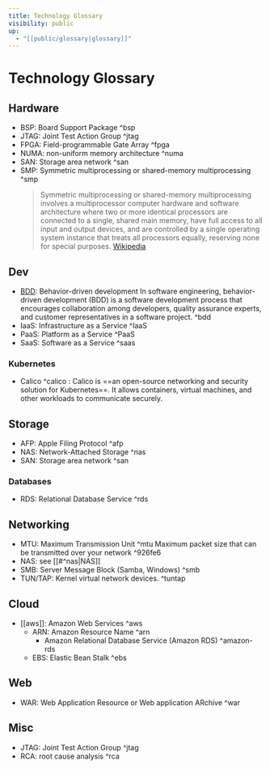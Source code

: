 ```yaml
---
title: Technology Glossary
visibility: public
up:
  - "[[public/glossary|glossary]]"
---
```

# Technology Glossary

## Hardware

- BSP: Board Support Package ^bsp
- JTAG: Joint Test Action Group ^jtag
- FPGA: Field-programmable Gate Array ^fpga
- NUMA: non-uniform memory architecture ^numa
- SAN: Storage area network ^san
- SMP: Symmetric multiprocessing or shared-memory multiprocessing ^smp
  > Symmetric multiprocessing or shared-memory multiprocessing involves a multiprocessor computer hardware and software architecture where two or more identical processors are connected to a single, shared main memory, have full access to all input and output devices, and are controlled by a single operating system instance that treats all processors equally, reserving none for special purposes. [Wikipedia](https://en.wikipedia.org/wiki/Symmetric_multiprocessing)

## Dev

- [BDD](https://en.wikipedia.org/wiki/Behavior-driven_development): Behavior-driven development
    In software engineering, behavior-driven development (BDD) is a software development process that encourages collaboration among developers, quality assurance experts, and customer representatives in a software project.  ^bdd
- IaaS: Infrastructure as a Service ^IaaS
- PaaS: Platform as a Service ^PaaS
- SaaS: Software as a Service ^saas

### Kubernetes

- Calico ^calico
    : Calico is ==an open-source networking and security solution for Kubernetes==. It allows containers, virtual machines, and other workloads to communicate securely.

## Storage

- AFP: Apple Filing Protocol ^afp
- NAS: Network-Attached Storage ^nas
- SAN: Storage area network ^san

### Databases

- RDS: Relational Database Service ^rds

## Networking

- MTU: Maximum Transmission Unit ^mtu
  Maximum packet size that can be transmitted over your network  ^926fe6
- NAS: see [[#^nas|NAS]]
- SMB: Server Message Block (Samba, Windows) ^smb
- TUN/TAP: Kernel virtual network devices. ^tuntap

## Cloud

- [[aws]]: Amazon Web Services ^aws
    - ARN: Amazon Resource Name ^arn
        - Amazon Relational Database Service (Amazon RDS) ^amazon-rds
    - EBS: Elastic Bean Stalk ^ebs

## Web

- WAR: Web Application Resource or Web application ARchive ^war

## Misc

- JTAG: Joint Test Action Group ^jtag
- RCA: root cause analysis ^rca
